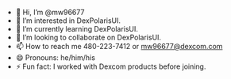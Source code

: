 - 👋 Hi, I’m @mw96677
- 👀 I’m interested in DexPolarisUI.
- 🌱 I’m currently learning DexPolarisUI.
- 💞️ I’m looking to collaborate on DexPolarisUI.
- 📫 How to reach me 480-223-7412 or mw96677@dexcom.com
- 😄 Pronouns: he/him/his
- ⚡ Fun fact: I worked with Dexcom products before joining.

<!---
mw96677/mw96677 is a ✨ special ✨ repository because its `README.md` (this file) appears on your GitHub profile.
You can click the Preview link to take a look at your changes.
--->
